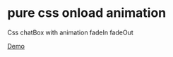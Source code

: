 # pure css onload animation
Css chatBox with animation fadeIn fadeOut

<a href="https://codepen.io/rohitsraj12/full/Exaoeyz">Demo</a>
